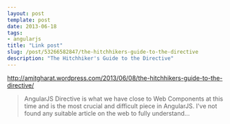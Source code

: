 ```yaml
---
layout: post
template: post
date: 2013-06-18
tags:
- angularjs
title: "Link post"
slug: /post/53266582847/the-hitchhikers-guide-to-the-directive
description: "The Hitchhiker's Guide to the Directive"
---
```

<http://amitgharat.wordpress.com/2013/06/08/the-hitchhikers-guide-to-the-directive/>

<blockquote class="link_og_blockquote">AngularJS Directive is what we have close to Web Components at this time and is the most crucial and difficult piece in AngularJS. I've not found any suitable article on the web to fully understand...</blockquote>
<p></p>